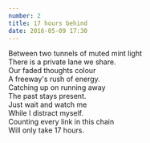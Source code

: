 ```yaml
---
number: 2
title: 17 hours behind
date: 2016-05-09 17:30
---
```


Between two tunnels of muted mint light<br>
There is a private lane we share.<br>
Our faded thoughts colour<br>
A freeway's rush of energy.<br>
Catching up on running away<br>
The past stays present.<br>
Just wait and watch me<br>
While I distract myself.<br>
Counting every link in this chain<br>
Will only take 17 hours.<br>